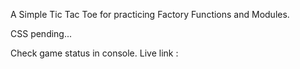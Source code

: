 A Simple Tic Tac Toe for practicing Factory Functions and Modules.

CSS pending...

Check game status in console.
Live link :
